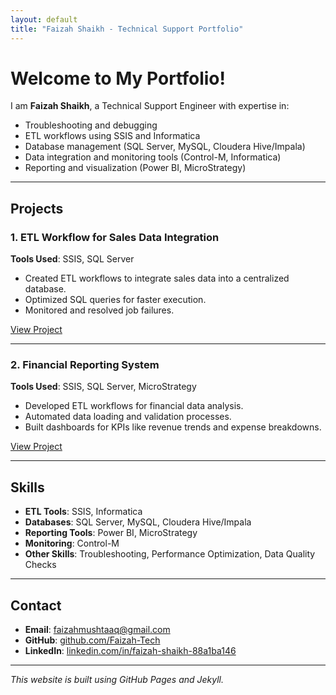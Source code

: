 ```yaml
---
layout: default
title: "Faizah Shaikh - Technical Support Portfolio"
---
```


# Welcome to My Portfolio!  
I am **Faizah Shaikh**, a Technical Support Engineer with expertise in:  
- Troubleshooting and debugging  
- ETL workflows using SSIS and Informatica  
- Database management (SQL Server, MySQL, Cloudera Hive/Impala)  
- Data integration and monitoring tools (Control-M, Informatica)  
- Reporting and visualization (Power BI, MicroStrategy)

---

## Projects

### **1. ETL Workflow for Sales Data Integration**  
**Tools Used**: SSIS, SQL Server  
- Created ETL workflows to integrate sales data into a centralized database.  
- Optimized SQL queries for faster execution.  
- Monitored and resolved job failures.

[View Project](https://github.com/Faizah-Tech/technical-support-portfolio)

---

### **2. Financial Reporting System**  
**Tools Used**: SSIS, SQL Server, MicroStrategy  
- Developed ETL workflows for financial data analysis.  
- Automated data loading and validation processes.  
- Built dashboards for KPIs like revenue trends and expense breakdowns.

[View Project](https://github.com/Faizah-Tech/technical-support-portfolio)

---

## Skills
- **ETL Tools**: SSIS, Informatica  
- **Databases**: SQL Server, MySQL, Cloudera Hive/Impala  
- **Reporting Tools**: Power BI, MicroStrategy  
- **Monitoring**: Control-M  
- **Other Skills**: Troubleshooting, Performance Optimization, Data Quality Checks  

---

## Contact  
- **Email**: [faizahmushtaaq@gmail.com](mailto:faizahmushtaaq@gmail.com)  
- **GitHub**: [github.com/Faizah-Tech](https://github.com/Faizah-Tech)  
- **LinkedIn**: [linkedin.com/in/faizah-shaikh-88a1ba146](https://www.linkedin.com/in/faizah-shaikh-88a1ba146/)  

---

*This website is built using GitHub Pages and Jekyll.*  
